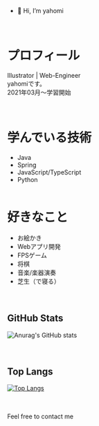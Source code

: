- 👋 Hi, I’m yahomi
<br><br><br>

# プロフィール
Illustrator | Web-Engineer<br>
yahomiです。<br>
2021年03月〜学習開始<br>
<br><br>

# 学んでいる技術
- Java
- Spring
- JavaScript/TypeScript
- Python
<br><br>

# 好きなこと
- お絵かき
- Webアプリ開発
- FPSゲーム
- 将棋
- 音楽/楽器演奏
- 芝生（で寝る）
<br><br><br>

## GitHub Stats
![Anurag's GitHub stats](https://github-readme-stats.vercel.app/api?username=yahomi-dev&show_icons=true&theme=dracula)
<br><br><br>

## Top Langs 
[![Top Langs](https://github-readme-stats.vercel.app/api/top-langs/?username=yahomi-dev&layout=compact&theme=dracula)](https://github.com/anuraghazra/github-readme-stats)
<br><br><br>

Feel free to contact me

